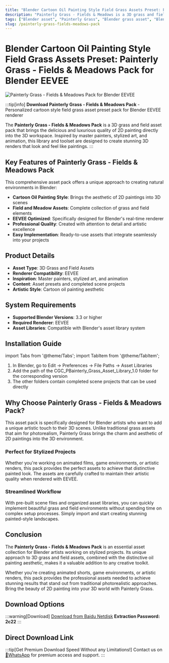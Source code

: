 ```yaml
---
title: "Blender Cartoon Oil Painting Style Field Grass Assets Preset: Painterly Grass - Fields & Meadows Pack for Blender EEVEE"
description: "Painterly Grass - Fields & Meadows is a 3D grass and field asset pack that brings the quality of 2D painting directly into the 3D workspace. Perfect for creating stunning renders that look like paintings."
tags: ["Blender asset", "Painterly Grass", "Blender grass asset", "Blender field asset", "EEVEE renderer", "3D grass", "cartoon style", "Blender preset"]
slug: /painterly-grass-fields-meadows-pack
---
```

<!--Above is frontmatter Part-generate depend on content meet Google Seo, you need to balance automation efficiency with Google’s core ranking factors—especially E-E-A-T (Experience, Expertise, Authoritativeness, Trustworthiness), -->

<!--First Part-This is Title -->
# Blender Cartoon Oil Painting Style Field Grass Assets Preset: Painterly Grass - Fields & Meadows Pack for Blender EEVEE

<!--Second Part-This is First Banner -->
![Painterly Grass - Fields & Meadows Pack for Blender EEVEE](https://www.gfxcamp.com/wp-content/uploads/2025/09/Painterly-Grass.jpg)

:::tip[info]
**Download Painterly Grass - Fields & Meadows Pack** - Personalized cartoon style field grass asset preset pack for Blender EEVEE renderer

The **Painterly Grass - Fields & Meadows Pack** is a 3D grass and field asset pack that brings the delicious and luxurious quality of 2D painting directly into the 3D workspace. Inspired by master painters, stylized art, and animation, this library and toolset are designed to create stunning 3D renders that look and feel like paintings.
:::

## Key Features of Painterly Grass - Fields & Meadows Pack

This comprehensive asset pack offers a unique approach to creating natural environments in Blender:

- **Cartoon Oil Painting Style**: Brings the aesthetic of 2D paintings into 3D scenes
- **Field and Meadow Assets**: Complete collection of grass and field elements
- **EEVEE Optimized**: Specifically designed for Blender's real-time renderer
- **Professional Quality**: Created with attention to detail and artistic excellence
- **Easy Implementation**: Ready-to-use assets that integrate seamlessly into your projects

## Product Details

- **Asset Type**: 3D Grass and Field Assets
- **Renderer Compatibility**: EEVEE
- **Inspiration**: Master painters, stylized art, and animation
- **Content**: Asset presets and completed scene projects
- **Artistic Style**: Cartoon oil painting aesthetic

## System Requirements

- **Supported Blender Versions**: 3.3 or higher
- **Required Renderer**: EEVEE
- **Asset Libraries**: Compatible with Blender's asset library system

## Installation Guide

import Tabs from '@theme/Tabs';
import TabItem from '@theme/TabItem';

<Tabs>
  <TabItem value="default" label="Installation Steps" default>
    <ol>
      <li>In Blender, go to Edit → Preferences → File Paths → Asset Libraries</li>
      <li>Add the path of the CGC_PBainterly_Grass_Asset_Library_1.0 folder for the corresponding version</li>
      <li>The other folders contain completed scene projects that can be used directly</li>
    </ol>
  </TabItem>
</Tabs>



## Why Choose Painterly Grass - Fields & Meadows Pack?

This asset pack is specifically designed for Blender artists who want to add a unique artistic touch to their 3D scenes. Unlike traditional grass assets that aim for photorealism, Painterly Grass brings the charm and aesthetic of 2D paintings into the 3D environment.

### Perfect for Stylized Projects

Whether you're working on animated films, game environments, or artistic renders, this pack provides the perfect assets to achieve that distinctive painted look. The assets are carefully crafted to maintain their artistic quality when rendered with EEVEE.

### Streamlined Workflow

With pre-built scene files and organized asset libraries, you can quickly implement beautiful grass and field environments without spending time on complex setup processes. Simply import and start creating stunning painted-style landscapes.

## Conclusion

The **Painterly Grass - Fields & Meadows Pack** is an essential asset collection for Blender artists working on stylized projects. Its unique approach to 3D grass and field assets, combined with the distinctive oil painting aesthetic, makes it a valuable addition to any creative toolkit.

Whether you're creating animated shorts, game environments, or artistic renders, this pack provides the professional assets needed to achieve stunning results that stand out from traditional photorealistic approaches. Bring the beauty of 2D painting into your 3D world with Painterly Grass.

## Download Options

:::warning[Download]
[Download from Baidu Netdisk](https://pan.baidu.com/s/1Y70Bq4lBcTQsCKj0Vx9mYA?pwd=2c22)
**Extraction Password: 2c22**
:::

## Direct Download Link
:::tip[Get Premium Download Speed Without any Limitations!]
Contact us on [💬WhatsApp](https://wa.me/+8613237610083) for premium  access and support.
:::